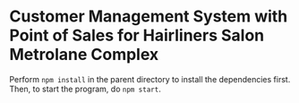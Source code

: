 # Customer Management System with Point of Sales for Hairliners Salon Metrolane Complex
Perform `npm install` in the parent directory to install the dependencies first.
Then, to start the program, do `npm start`.
